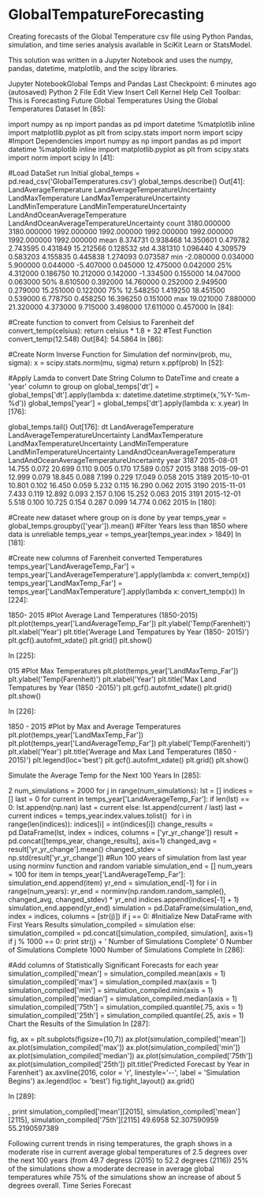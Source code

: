 # GlobalTempatureForecasting
Creating forecasts of the Global Temperature csv file using Python Pandas, simulation, and time series analysis available in SciKit Learn or StatsModel.  

This solution was written in a Jupyter Notebook and uses the numpy, pandas, datetime, matplotlib, and the scipy libraries.

Jupyter NotebookGlobal Temps and Pandas Last Checkpoint: 6 minutes ago (autosaved) 
Python 2 
File
Edit
View
Insert
Cell
Kernel
Help
Cell Toolbar:
This is Forecasting Future Global Temperatures Using the Global Temperatures Dataset
In [85]:

import numpy as np
import pandas as pd
import datetime
%matplotlib inline
import matplotlib.pyplot as plt
from scipy.stats import norm
import scipy
#Import Dependencies
import numpy as np
import pandas as pd
import datetime
%matplotlib inline
import matplotlib.pyplot as plt
from scipy.stats import norm
import scipy
In [41]:

#Load DataSet run Initial 
global_temps = pd.read_csv('GlobalTemperatures.csv')
global_temps.describe()
Out[41]:
LandAverageTemperature	LandAverageTemperatureUncertainty	LandMaxTemperature	LandMaxTemperatureUncertainty	LandMinTemperature	LandMinTemperatureUncertainty	LandAndOceanAverageTemperature	LandAndOceanAverageTemperatureUncertainty
count	3180.000000	3180.000000	1992.000000	1992.000000	1992.000000	1992.000000	1992.000000	1992.000000
mean	8.374731	0.938468	14.350601	0.479782	2.743595	0.431849	15.212566	0.128532
std	4.381310	1.096440	4.309579	0.583203	4.155835	0.445838	1.274093	0.073587
min	-2.080000	0.034000	5.900000	0.044000	-5.407000	0.045000	12.475000	0.042000
25%	4.312000	0.186750	10.212000	0.142000	-1.334500	0.155000	14.047000	0.063000
50%	8.610500	0.392000	14.760000	0.252000	2.949500	0.279000	15.251000	0.122000
75%	12.548250	1.419250	18.451500	0.539000	6.778750	0.458250	16.396250	0.151000
max	19.021000	7.880000	21.320000	4.373000	9.715000	3.498000	17.611000	0.457000
In [84]:

#Create function to convert from Celsius to Farenheit
def convert_temp(celsius):
    return celsius * 1.8 + 32
#Test Function
convert_temp(12.548)
Out[84]:
54.5864
In [86]:

#Create Norm Inverse Function for Simulation
def norminv(prob, mu, sigma):
    x = scipy.stats.norm(mu, sigma)
    return x.ppf(prob)
In [52]:

#Apply Lamda to convert Date String Column to DateTime and create a 'year' column to group on
global_temps['dt'] = global_temps['dt'].apply(lambda x: 
                                    datetime.datetime.strptime(x,'%Y-%m-%d'))
global_temps['year'] = global_temps['dt'].apply(lambda x: x.year)
In [176]:

global_temps.tail()
Out[176]:
dt	LandAverageTemperature	LandAverageTemperatureUncertainty	LandMaxTemperature	LandMaxTemperatureUncertainty	LandMinTemperature	LandMinTemperatureUncertainty	LandAndOceanAverageTemperature	LandAndOceanAverageTemperatureUncertainty	year
3187	2015-08-01	14.755	0.072	20.699	0.110	9.005	0.170	17.589	0.057	2015
3188	2015-09-01	12.999	0.079	18.845	0.088	7.199	0.229	17.049	0.058	2015
3189	2015-10-01	10.801	0.102	16.450	0.059	5.232	0.115	16.290	0.062	2015
3190	2015-11-01	7.433	0.119	12.892	0.093	2.157	0.106	15.252	0.063	2015
3191	2015-12-01	5.518	0.100	10.725	0.154	0.287	0.099	14.774	0.062	2015
In [180]:

#Create new dataset where group on is done by year
temps_year = global_temps.groupby(['year']).mean()
#Filter Years less than 1850 where data is unreliable
temps_year = temps_year[temps_year.index > 1849]
In [181]:

#Create new columns of Farenheit converted Temperatures
temps_year['LandAverageTemp_Far'] = temps_year['LandAverageTemperature'].apply(lambda x: convert_temp(x)) 
temps_year['LandMaxTemp_Far'] = temps_year['LandMaxTemperature'].apply(lambda x: convert_temp(x)) 
In [224]:

1850- 2015
#Plot Average Land Temperatures (1850-2015)
plt.plot(temps_year['LandAverageTemp_Far'])
plt.ylabel('Temp(Farenheit)')
plt.xlabel('Year')
plt.title('Average Land Tempatures by Year (1850- 2015)')
plt.gcf().autofmt_xdate()
plt.grid()
plt.show()

In [225]:

015
#Plot Max Temperatures
plt.plot(temps_year['LandMaxTemp_Far'])
plt.ylabel('Temp(Farenheit)')
plt.xlabel('Year')
plt.title('Max Land Tempatures by Year (1850 -2015)')
plt.gcf().autofmt_xdate()
plt.grid()
plt.show()

In [226]:

1850 - 2015
#Plot by Max and Average Temperatures
plt.plot(temps_year['LandMaxTemp_Far'])
plt.plot(temps_year['LandAverageTemp_Far'])
plt.ylabel('Temp(Farenheit)')
plt.xlabel('Year')
plt.title('Average and Max Land Temperatures (1850 - 2015)')
plt.legend(loc='best')
plt.gcf().autofmt_xdate()
plt.grid()
plt.show()

Simulate the Average Temp for the Next 100 Years
In [285]:

2
num_simulations = 2000
for j in range(num_simulations):
    lst = []
    indices = []
    last = 0
    for current in temps_year['LandAverageTemp_Far']:
        if len(lst) == 0:
            lst.append(np.nan)
            last = current
        else:
            lst.append(current / last)
            last = current
    indices = temps_year.index.values.tolist()
​
    for i in range(len(indices)):
        indices[i] = int(indices[i])
    change_results = pd.DataFrame(lst, index = indices, columns = ['yr_yr_change'])
    result = pd.concat([temps_year, change_results], axis=1)
    changed_avg = result['yr_yr_change'].mean()
    changed_stdev = np.std(result['yr_yr_change'])
    #Run 100 years of simulation from last year using norminv function and random variable
    simulation_end = []
    num_years = 100
    for item in temps_year['LandAverageTemp_Far']:
        simulation_end.append(item)
    yr_end = simulation_end[-1] 
    for i in range(num_years):
        yr_end = norminv(np.random.random_sample(), changed_avg, changed_stdev) * yr_end
        indices.append(indices[-1] + 1)
        simulation_end.append(yr_end)
    simulation = pd.DataFrame(simulation_end, index = indices, columns = [str(j)])
    if j == 0:
        #Initialize New DataFrame with First Years Results
        simulation_compiled = simulation
    else:
        simulation_compiled = pd.concat([simulation_compiled, simulation], axis=1)
    if j % 1000 == 0:
        print str(j) + ' Number of Simulations Complete'
0 Number of Simulations Complete
1000 Number of Simulations Complete
In [286]:

#Add columns of Statistically Significant Forecasts for each year
simulation_compiled['mean'] = simulation_compiled.mean(axis = 1)
simulation_compiled['max'] = simulation_compiled.max(axis = 1)
simulation_compiled['min'] = simulation_compiled.min(axis = 1)
simulation_compiled['median'] = simulation_compiled.median(axis = 1)
simulation_compiled['75th'] = simulation_compiled.quantile(.75, axis = 1)
simulation_compiled['25th'] = simulation_compiled.quantile(.25, axis = 1)
Chart the Results of the Simulation
In [287]:

fig, ax = plt.subplots(figsize=(10,7))
ax.plot(simulation_compiled['mean'])
ax.plot(simulation_compiled['max'])
ax.plot(simulation_compiled['min'])
ax.plot(simulation_compiled['median'])
ax.plot(simulation_compiled['75th'])
ax.plot(simulation_compiled['25th'])
plt.title('Predicted Forecast by Year in Farenheit')
ax.axvline(2016, color = 'r', linestyle='--', label = 'Simulation Begins')
ax.legend(loc = 'best')
fig.tight_layout()
ax.grid()
​

In [289]:

, 
print simulation_compiled['mean'][2015], simulation_compiled['mean'][2115], simulation_compiled['75th'][2115]
49.6958 52.307590959 55.2190597389

Following current trends in rising temperatures, the graph shows in a moderate rise in current average global temperatures of 2.5 degrees over the next 100 years (from 49.7 degress (2015) to 52.2 degrees (2116)) 
25% of the simulations show a moderate decrease in average global temperatures while 75% of the simulations show an increase of about 5 degrees overall. 
Time Series Forecast

